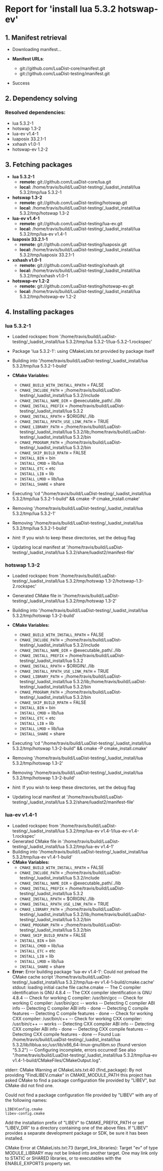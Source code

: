# Report for 'install lua 5.3.2 hotswap-ev'


## 1. Manifest retrieval

- Downloading manifest...

- **Manifest URLs**:
    - git://github.com/LuaDist-core/manifest.git
    - git://github.com/LuaDist-testing/manifest.git
- Success

## 2. Dependency solving


### Resolved dependencies:
- lua 5.3.2-1
- hotswap 1.3-2
- lua-ev v1.4-1
- luaposix 33.2.1-1
- xxhash v1.0-1
- hotswap-ev 1.2-2

## 3. Fetching packages

- **lua 5.3.2-1**
    - **remote:** git://github.com/LuaDist-core/lua.git
    - **local:** /home/travis/build/LuaDist-testing/_luadist_install/lua 5.3.2/tmp/lua 5.3.2-1
- **hotswap 1.3-2**
    - **remote:** git://github.com/LuaDist-testing/hotswap.git
    - **local:** /home/travis/build/LuaDist-testing/_luadist_install/lua 5.3.2/tmp/hotswap 1.3-2
- **lua-ev v1.4-1**
    - **remote:** git://github.com/LuaDist-testing/lua-ev.git
    - **local:** /home/travis/build/LuaDist-testing/_luadist_install/lua 5.3.2/tmp/lua-ev v1.4-1
- **luaposix 33.2.1-1**
    - **remote:** git://github.com/LuaDist-testing/luaposix.git
    - **local:** /home/travis/build/LuaDist-testing/_luadist_install/lua 5.3.2/tmp/luaposix 33.2.1-1
- **xxhash v1.0-1**
    - **remote:** git://github.com/LuaDist-testing/xxhash.git
    - **local:** /home/travis/build/LuaDist-testing/_luadist_install/lua 5.3.2/tmp/xxhash v1.0-1
- **hotswap-ev 1.2-2**
    - **remote:** git://github.com/LuaDist-testing/hotswap-ev.git
    - **local:** /home/travis/build/LuaDist-testing/_luadist_install/lua 5.3.2/tmp/hotswap-ev 1.2-2

## 4. Installing packages


### lua 5.3.2-1
- Loaded rockspec from '/home/travis/build/LuaDist-testing/_luadist_install/lua 5.3.2/tmp/lua 5.3.2-1/lua-5.3.2-1.rockspec'
- Package 'lua 5.3.2-1': using CMakeLists.txt provided by package itself
- Building into '/home/travis/build/LuaDist-testing/_luadist_install/lua 5.3.2/tmp/lua 5.3.2-1-build'
- **CMake Variables:**
    - `CMAKE_BUILD_WITH_INSTALL_RPATH` = FALSE
    - `CMAKE_INCLUDE_PATH` = ;/home/travis/build/LuaDist-testing/_luadist_install/lua 5.3.2/include
    - `CMAKE_INSTALL_NAME_DIR` = @executable_path/../lib
    - `CMAKE_INSTALL_PREFIX` = /home/travis/build/LuaDist-testing/_luadist_install/lua 5.3.2
    - `CMAKE_INSTALL_RPATH` = $ORIGIN/../lib
    - `CMAKE_INSTALL_RPATH_USE_LINK_PATH` = TRUE
    - `CMAKE_LIBRARY_PATH` = ;/home/travis/build/LuaDist-testing/_luadist_install/lua 5.3.2/lib;/home/travis/build/LuaDist-testing/_luadist_install/lua 5.3.2/bin
    - `CMAKE_PROGRAM_PATH` = ;/home/travis/build/LuaDist-testing/_luadist_install/lua 5.3.2/bin
    - `CMAKE_SKIP_BUILD_RPATH` = FALSE
    - `INSTALL_BIN` = bin
    - `INSTALL_CMOD` = lib/lua
    - `INSTALL_ETC` = etc
    - `INSTALL_LIB` = lib
    - `INSTALL_LMOD` = lib/lua
    - `INSTALL_SHARE` = share
- Executing 'cd "/home/travis/build/LuaDist-testing/_luadist_install/lua 5.3.2/tmp/lua 5.3.2-1-build" && cmake -P cmake_install.cmake'
- Removing '/home/travis/build/LuaDist-testing/_luadist_install/lua 5.3.2/tmp/lua 5.3.2-1'
- Removing '/home/travis/build/LuaDist-testing/_luadist_install/lua 5.3.2/tmp/lua 5.3.2-1-build'

- *hint:* If you wish to keep these directories, set the debug flag
- Updating local manifest at '/home/travis/build/LuaDist-testing/_luadist_install/lua 5.3.2/share/luadist2/manifest-file'

### hotswap 1.3-2
- Loaded rockspec from '/home/travis/build/LuaDist-testing/_luadist_install/lua 5.3.2/tmp/hotswap 1.3-2/hotswap-1.3-2.rockspec'
- Generated CMake file in '/home/travis/build/LuaDist-testing/_luadist_install/lua 5.3.2/tmp/hotswap 1.3-2'
- Building into '/home/travis/build/LuaDist-testing/_luadist_install/lua 5.3.2/tmp/hotswap 1.3-2-build'
- **CMake Variables:**
    - `CMAKE_BUILD_WITH_INSTALL_RPATH` = FALSE
    - `CMAKE_INCLUDE_PATH` = ;/home/travis/build/LuaDist-testing/_luadist_install/lua 5.3.2/include
    - `CMAKE_INSTALL_NAME_DIR` = @executable_path/../lib
    - `CMAKE_INSTALL_PREFIX` = /home/travis/build/LuaDist-testing/_luadist_install/lua 5.3.2
    - `CMAKE_INSTALL_RPATH` = $ORIGIN/../lib
    - `CMAKE_INSTALL_RPATH_USE_LINK_PATH` = TRUE
    - `CMAKE_LIBRARY_PATH` = ;/home/travis/build/LuaDist-testing/_luadist_install/lua 5.3.2/lib;/home/travis/build/LuaDist-testing/_luadist_install/lua 5.3.2/bin
    - `CMAKE_PROGRAM_PATH` = ;/home/travis/build/LuaDist-testing/_luadist_install/lua 5.3.2/bin
    - `CMAKE_SKIP_BUILD_RPATH` = FALSE
    - `INSTALL_BIN` = bin
    - `INSTALL_CMOD` = lib/lua
    - `INSTALL_ETC` = etc
    - `INSTALL_LIB` = lib
    - `INSTALL_LMOD` = lib/lua
    - `INSTALL_SHARE` = share
- Executing 'cd "/home/travis/build/LuaDist-testing/_luadist_install/lua 5.3.2/tmp/hotswap 1.3-2-build" && cmake -P cmake_install.cmake'
- Removing '/home/travis/build/LuaDist-testing/_luadist_install/lua 5.3.2/tmp/hotswap 1.3-2'
- Removing '/home/travis/build/LuaDist-testing/_luadist_install/lua 5.3.2/tmp/hotswap 1.3-2-build'

- *hint:* If you wish to keep these directories, set the debug flag
- Updating local manifest at '/home/travis/build/LuaDist-testing/_luadist_install/lua 5.3.2/share/luadist2/manifest-file'

### lua-ev v1.4-1
- Loaded rockspec from '/home/travis/build/LuaDist-testing/_luadist_install/lua 5.3.2/tmp/lua-ev v1.4-1/lua-ev-v1.4-1.rockspec'
- Generated CMake file in '/home/travis/build/LuaDist-testing/_luadist_install/lua 5.3.2/tmp/lua-ev v1.4-1'
- Building into '/home/travis/build/LuaDist-testing/_luadist_install/lua 5.3.2/tmp/lua-ev v1.4-1-build'
- **CMake Variables:**
    - `CMAKE_BUILD_WITH_INSTALL_RPATH` = FALSE
    - `CMAKE_INCLUDE_PATH` = ;/home/travis/build/LuaDist-testing/_luadist_install/lua 5.3.2/include
    - `CMAKE_INSTALL_NAME_DIR` = @executable_path/../lib
    - `CMAKE_INSTALL_PREFIX` = /home/travis/build/LuaDist-testing/_luadist_install/lua 5.3.2
    - `CMAKE_INSTALL_RPATH` = $ORIGIN/../lib
    - `CMAKE_INSTALL_RPATH_USE_LINK_PATH` = TRUE
    - `CMAKE_LIBRARY_PATH` = ;/home/travis/build/LuaDist-testing/_luadist_install/lua 5.3.2/lib;/home/travis/build/LuaDist-testing/_luadist_install/lua 5.3.2/bin
    - `CMAKE_PROGRAM_PATH` = ;/home/travis/build/LuaDist-testing/_luadist_install/lua 5.3.2/bin
    - `CMAKE_SKIP_BUILD_RPATH` = FALSE
    - `INSTALL_BIN` = bin
    - `INSTALL_CMOD` = lib/lua
    - `INSTALL_ETC` = etc
    - `INSTALL_LIB` = lib
    - `INSTALL_LMOD` = lib/lua
    - `INSTALL_SHARE` = share
- **Error:** Error building package 'lua-ev v1.4-1': Could not preload the CMake cache script '/home/travis/build/LuaDist-testing/_luadist_install/lua 5.3.2/tmp/lua-ev v1.4-1-build/cmake.cache'
stdout:
loading initial cache file cache.cmake
-- The C compiler identification is GNU 4.8.4
-- The CXX compiler identification is GNU 4.8.4
-- Check for working C compiler: /usr/bin/gcc
-- Check for working C compiler: /usr/bin/gcc -- works
-- Detecting C compiler ABI info
-- Detecting C compiler ABI info - done
-- Detecting C compile features
-- Detecting C compile features - done
-- Check for working CXX compiler: /usr/bin/c++
-- Check for working CXX compiler: /usr/bin/c++ -- works
-- Detecting CXX compiler ABI info
-- Detecting CXX compiler ABI info - done
-- Detecting CXX compile features
-- Detecting CXX compile features - done
-- Found Lua: /home/travis/build/LuaDist-testing/_luadist_install/lua 5.3.2/lib/liblua.so;/usr/lib/x86_64-linux-gnu/libm.so (found version "5.3.2") 
-- Configuring incomplete, errors occurred!
See also "/home/travis/build/LuaDist-testing/_luadist_install/lua 5.3.2/tmp/lua-ev v1.4-1-build/CMakeFiles/CMakeOutput.log".

stderr:
CMake Warning at CMakeLists.txt:40 (find_package):
  By not providing "FindLIBEV.cmake" in CMAKE_MODULE_PATH this project has
  asked CMake to find a package configuration file provided by "LIBEV", but
  CMake did not find one.

  Could not find a package configuration file provided by "LIBEV" with any of
  the following names:

    LIBEVConfig.cmake
    libev-config.cmake

  Add the installation prefix of "LIBEV" to CMAKE_PREFIX_PATH or set
  "LIBEV_DIR" to a directory containing one of the above files.  If "LIBEV"
  provides a separate development package or SDK, be sure it has been
  installed.


CMake Error at CMakeLists.txt:73 (target_link_libraries):
  Target "ev" of type MODULE_LIBRARY may not be linked into another target.
  One may link only to STATIC or SHARED libraries, or to executables with the
  ENABLE_EXPORTS property set.



